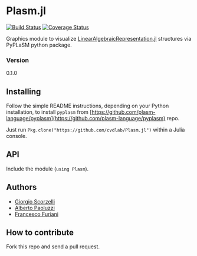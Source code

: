 # Plasm.jl
[![Build Status](https://img.shields.io/travis/cvdlab/Plasm.jl/master.svg?label=Linux+/+macOS)](https://travis-ci.org/cvdlab/Plasm.jl)
[![Coverage Status](https://coveralls.io/repos/github/cvdlab/Plasm.jl/badge.svg?branch=master)](https://coveralls.io/github/cvdlab/Plasm.jl?branch=master)

Graphics module to visualize [LinearAlgebraicRepresentation.jl](https://github.com/cvdlab/LinearAlgebraicRepresentation.jl) structures via PyPLaSM python package.

### Version
0.1.0

## Installing

Follow the simple README instructions, depending on your Python installation, to install `pyplasm` from [https://github.com/plasm-language/pyplasm](https://github.com/plasm-language/pyplasm) repo.

Just run `Pkg.clone("https://github.com/cvdlab/Plasm.jl")` within a Julia console.

## API

Include the module (`using Plasm`).

## Authors
* [Giorgio Scorzelli](https://github.com/plasm-language/pyplasm)
* [Alberto Paoluzzi](https://github.com/apaoluzzi)
* [Francesco Furiani](https://github.com/furio)

## How to contribute

Fork this repo and send a pull request.

